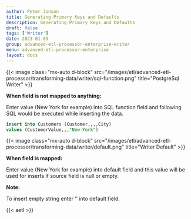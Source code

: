 ```yaml
---
author: Peter Jonson
title: Generating Primary Keys and Defaults
description: Generating Primary Keys and Defaults
draft: false
tags: ['Writer']
date: 2023-01-05
group: advanced-etl-processor-enterprise-writer
menu: advanced-etl-processor-enterprise
layout: docs
---
```


{{< image class="mx-auto d-block"  src="/images/etl/advanced-etl-processor/transforming-data/writer/sql-function.png" title="PostgreSql Writer" >}}

**When field is not mapped to anything:**

Enter value (New York for example) into SQL function field and
following SQL would be executed while inserting the data.

```sql
insert into Customers (Customer,,,,City)
values (CustomerValue,,,"New-York")
```

{{< image class="mx-auto d-block"  src="/images/etl/advanced-etl-processor/transforming-data/writer/default.png" title="Writer Default" >}}

**When field is mapped:**

Enter value (New York for example) into default field and
this value will be used for inserts if source field is null or empty.

**Note:**

To insert empty string enter ’’ into default field.

{{< aetl >}}
